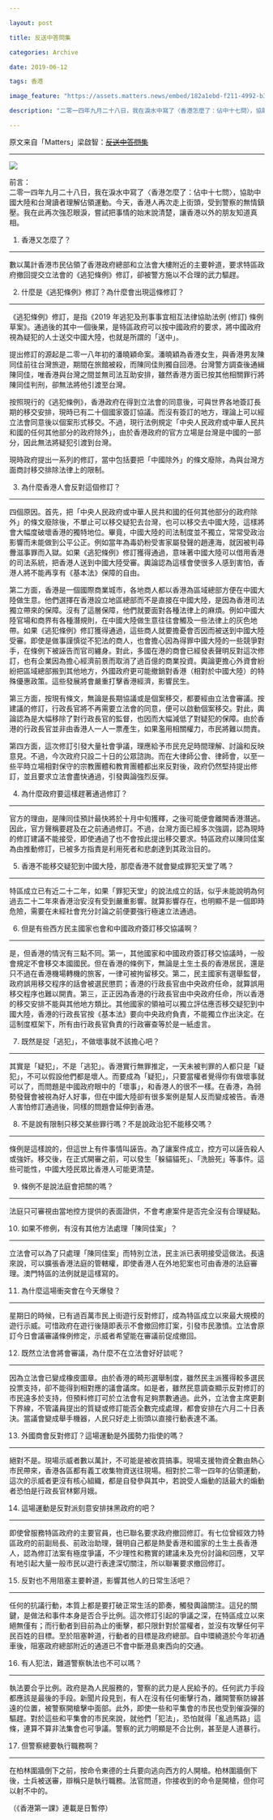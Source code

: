 ```yaml
---

layout: post

title: 反送中答問集

categories: Archive

date: 2019-06-12

tags: 香港

image_feature: "https://assets.matters.news/embed/182a1ebd-f211-4992-b30b-5183e09ebc70/wide-facebook2-050.png"

description: "二零一四年九月二十八日，我在淚水中寫了〈香港怎麼了：佔中十七問〉，協助中國大陸和台灣讀者理解佔領運動。今天，香港人再次走上街頭，受到警察的無情鎮壓。我在此再次強忍眼淚，嘗試把事情的始末說清楚，讓香港以外的朋友知道真相。"

---
```


原文来自「Matters」梁啟智：~~[反送中答問集](https://matters.news/@leungkaichihk/反送中答問集-zdpuApji5725YCRjNb6VAQNdfLDmum8fttd38pdke533Cpq4J)~~

---

![](https://assets.matters.news/embed/182a1ebd-f211-4992-b30b-5183e09ebc70/wide-facebook2-050.png)

前言：  
二零一四年九月二十八日，我在淚水中寫了〈香港怎麼了：佔中十七問〉，協助中國大陸和台灣讀者理解佔領運動。今天，香港人再次走上街頭，受到警察的無情鎮壓。我在此再次強忍眼淚，嘗試把事情的始末說清楚，讓香港以外的朋友知道真相。

1. 香港又怎麼了？
----------

數以萬計香港市民佔領了香港政府總部和立法會大樓附近的主要幹道，要求特區政府撤回提交立法會的《逃犯條例》修訂，卻被警方施以不合理的武力驅趕。

2. 什麼是《逃犯條例》修訂？為什麼會出現這條修訂？
--------------------------

《逃犯條例》修訂，是指《2019 年逃犯及刑事事宜相互法律協助法例 (修訂) 條例草案》。通過後的其中一個後果，是特區政府可以按中國政府的要求，將中國政府視為疑犯的人士送交中國大陸，也就是所謂的「送中」。

提出修訂的源起是二零一八年初的潘曉穎命案。潘曉穎為香港女生，與香港男友陳同佳前往台灣旅遊，期間在旅館被殺，而陳同佳則獨自回港。台灣警方調查後通緝陳同佳，唯香港與台灣之間並無司法互助安排，雖然香港方面已按其他相關罪行將陳同佳判刑，卻無法將他引渡至台灣。

按照現行的《逃犯條例》，香港政府在得到立法會的同意後，可與世界各地簽訂長期的移交安排，現時已有二十個國家簽訂協議。而沒有簽訂的地方，理論上可以經立法會同意後以個案形式移交。不過，現行法例規定「中央人民政府或中華人民共和國的任何其他部分的政府除外」，由於香港政府的官方立場是台灣是中國的一部分，因此無法將疑犯引渡到台灣。

現時政府提出一系列的修訂，當中包括要把「中國除外」的條文廢除，為與台灣方面商討移交排除法律上的限制。

3. 為什麼香港人會反對這個修訂？
-----------------

四個原因。首先，把「中央人民政府或中華人民共和國的任何其他部分的政府除外」的條文廢除後，不單止可以移交疑犯去台灣，也可以移交去中國大陸，這樣將會大幅度破壞香港的獨特地位。畢竟，中國大陸的司法制度並不獨立，常常受政治影響而未能做到公平公正。例如當年為毒奶粉受害家屬發聲的趙連海，就因被判尋釁滋事罪而入獄。如果《逃犯條例》修訂獲得通過，意味著中國大陸可以借用香港的司法系統，把香港人送到中國大陸受審。輿論認為這樣會使很多人感到害怕，香港人將不能再享有《基本法》保障的自由。

第二方面，香港是一個國際商業城市，各地商人都以香港為區域總部方便在中國大陸做生意。他們選擇在香港設立地區總部而不是直接在中國大陸，是因為香港司法獨立帶來的保障。沒有了這層保障，他們就要面對各種法律上的麻煩。例如中國大陸官場和商界有各種潛規則，在中國大陸做生意往往會觸及一些法律上的灰色地帶。如果《逃犯條例》修訂獲得通過，這些商人就要擔憂會否因而被送到中國大陸受審。即使是做事謹慎從不犯法的商人，也會擔心因為得罪中國大陸的一些競爭對手，在條例下被誣告而官司纏身。對此，多國在港的商會已經發表聲明反對這次修訂，也有企業因為擔心經濟前景而取消了過百億的商業投資。輿論更擔心外資會紛紛把區域總部搬到其他地方，外國政府更可能撤銷對香港（相對於中國大陸）的特殊優惠政策。這些發展將會嚴重打擊香港經濟，影響民生。

第三方面，按現有條文，無論是長期協議或是個案移交，都要經由立法會審議。按建議的修訂，行政長官將不再需要立法會的同意，便可以啟動個案移交。對此，輿論認為是大幅移除了對行政長官的監督，也因而大幅減低了對疑犯的保障。由於香港的行政長官並非由香港人一人一票產生，如果濫用相關權力，市民將難以問責。

第四方面，這次修訂引發大量社會爭議，理應給予市民充足時間理解、討論和反映意見。不過，今次政府只設二十日的公眾諮詢。而在大律師公會、律師會，以至一些平時立場相對保守的宗教團體和教育團體都出來反對後，政府仍然堅持提出修訂，並且要求立法會盡快通過，引發輿論強烈反彈。

4. 為什麼政府要這樣趕著通過修訂？
------------------

官方的理由，是陳同佳預計最快將於十月中旬獲釋，之後可能便會離開香港潛逃。因此，官方聲稱要趕及在之前通過修訂。不過，台灣方面已經多次強調，認為現時的修訂建議不能接受，即使通過了也不會按此提出移交要求。特區政府以陳同佳案為由推動修訂，已被多方指責是利用死者和悲劇達到其政治目的。

5. 香港不能移交疑犯到中國大陸，那麼香港不就會變成罪犯天堂了嗎？
---------------------------------

特區成立已有近二十二年，如果「罪犯天堂」的說法成立的話，似乎未能說明為何過去二十二年來香港治安沒有受到嚴重影響。就算影響存在，也明顯不是一個即時危險，需要在未經社會充分討論之前便要強行極速立法通過。

6. 但是有些西方民主國家也會和中國政府簽訂移交協議啊？
----------------------------

是，但香港的情況有三點不同。第一，其他國家和中國政府簽訂移交協議時，一般會規定不會移交本國國民。但在香港的條例下，無論是土生土長的香港居民，還是只不過在香港機場轉機的旅客，一律可被拘留移交。第二，民主國家有選舉監督，政府誤用移交程序的話會被選民懲罰；香港的行政長官由中央政府任命，就算誤用移交程序也難以開責。第三，正正因為香港的行政長官由中央政府任命，所以香港的移交安排不能與其他地方類比。其他國家的領袖可以獨立評估應否移交疑犯到中國大陸，香港的行政長官按《基本法》要向中央政府負責，不能獨立作出決定。在這制度框架下，所有由行政長官負責的行政審查等於是一紙虛言。

7. 既然是捉「逃犯」，不做壞事就不該擔心吧？
-----------------------

其實是「疑犯」，不是「逃犯」。香港實行無罪推定，一天未被判罪的人都只是「疑犯」，不可以假設他們都是壞人。而要成為「疑犯」，只要當權者覺得你有做壞事就可以了，而問題是中國政府眼中的「壞事」，和香港人的很不一樣。在香港，為弱勢發聲會被視為好人好事，但在中國大陸卻有很多案例是幫人反而變成被告。香港人害怕修訂通過後，同樣的問題會延伸到香港。

8. 不是說有限制只移交某些罪行嗎？不是說政治犯不能移交嗎？
------------------------------

條例是這樣說的，但這世上有件事情叫誣告。為了讓案件成立，控方可以誣告殺人或強奸。移交後，在正式開審之前，可以發生「躲貓貓死」、「洗臉死」等事件。這些可能性，中國大陸民眾比香港人可能更清楚。

9. 條例不是說法庭會把關的嗎？
----------------

法庭只可審視由當地控方提供的表面證供，不會考慮案件是否完全沒有合理疑點。

10. 如果不修例，有沒有其他方法處理「陳同佳案」？
--------------------------

立法會可以為了只處理「陳同佳案」而特別立法，民主派已表明接受這做法。長遠來說，可以擴張香港法庭的管轄權，即使香港人在外地犯案也可由香港的法庭審理。澳門特區的法例就是這樣寫的。

11. 為什麼這場衝突會在今天爆發？
------------------

星期日的時候，已有過百萬市民上街遊行反對修訂，成為特區成立以來最大規模的遊行示威。可惜政府在遊行後隨即表示不會撤回修訂案，引發市民激憤。立法會原訂今日會議審議條例修定，示威者希望能在審議前促成撤回。

12. 既然立法會將會審議，為什麼不在立法會好好談呢？
---------------------------

因為立法會已變成橡皮圖章。由於香港的畸形選舉制度，雖然民主派獲得較多選民投票支持，卻不能得到相對應的議會議席。如是者，雖然民意調查顯示反對修訂的市民遠多於支持，但預料修訂可於立法會有足夠票數通過。此外，立法會主席更劃下界線，不管議員提出的質疑或修訂能否全數完成處理，都會安排在六月二十日表決。當議會變成舉手機器，人民只好走上街頭以直接行動表達不滿。

13. 外國商會反對修訂？這場運動是外國勢力指使的嗎？
---------------------------

絕對不是。現場示威者數以萬計，不可能是被收買搞事。現場支援物資全數由熱心市民帶來，香港各區都有義工收集物資送往現場。相對於二零一四年的佔領運動，這次的示威者更沒有核心組織，都是自發參與其中，若說受人煽動的話最大的煽動者恐怕是行政長官林鄭月娥。

14. 這場運動是反對派刻意安排抹黑政府的吧？
-----------------------

即使曾服務特區政府的主要官員，也已聯名要求政府撤回修訂。有七位曾經效力特區政府的前副局長、前政治助理，聲明自己都是熱愛香港和國家的土生土長香港人，認為修訂法案有極度爭議，不少理性和務實的建議未及充份討論和回應，又罕有地引起大量一般市民以遊行表達深切關注，所以聯署要求撤回修訂。

15. 反對也不用阻塞主要幹道，影響其他人的日常生活吧？
----------------------------

任何的抗議行動，本質上都是要打破正常生活的節奏，觸發輿論關注。這兒的關鍵，是做法和事件本身是否合乎比例。這次修訂引起的爭議之深，在特區成立以來絕無僅有；而行動者到目前為止的衝擊，都只限針對於當權者，並沒有攻擊任何平民百姓的目標。至於阻塞幹道，行動者的目標是政府總部。自中環繞道於今年初通車後，阻塞政府總部附近的通道已不會中斷港島東西向的交通。

16. 有人犯法，難道警察執法也不可以嗎？
---------------------

執法要合乎比例。政府是為人民服務的，警察的武力是人民給予的。任何武力手段都應該是最後的手段。新聞片段見到，有人在沒有任何衝擊行為，離開警察防線甚遠的位置，被警察開槍擊中面部。此外，即使一些和平集會的市民也受到催淚彈的驅趕。對於這些和平集會的市民來說，就他們「犯法」，恐怕就得「亂過馬路」這條，連算不算非法集會也可爭議。警察的武力明顯是不合比例，甚至是人道暴行。

17. 但警察總要執行職務啊？
---------------

在柏林圍牆倒下之前，按命令東德的士兵要向逃向西方的人開槍。柏林圍牆倒下後，士兵被送審，辯稱只是執行職務。法官問道，你接收到的命令是開槍，但你可以射不中的。

（《香港第一課》連載是日暫停）